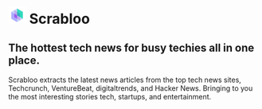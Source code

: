 # <img src="src\assets\Scrappy_Logo.png" alt = "icon" width = "7%" height = "7%" title="icon"> Scrabloo  

## The hottest tech news for busy techies all in one place.

Scrabloo extracts the latest news articles from the top tech news sites, Techcrunch, VentureBeat, digitaltrends, and Hacker News. Bringing to you the most interesting stories tech, startups, and entertainment.
